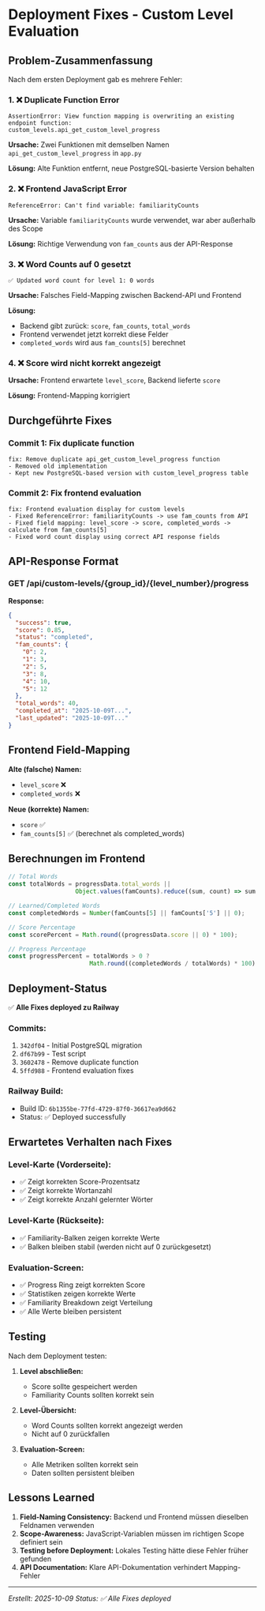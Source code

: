 # Deployment Fixes - Custom Level Evaluation

## Problem-Zusammenfassung

Nach dem ersten Deployment gab es mehrere Fehler:

### 1. ❌ Duplicate Function Error
```
AssertionError: View function mapping is overwriting an existing endpoint function: 
custom_levels.api_get_custom_level_progress
```

**Ursache:** Zwei Funktionen mit demselben Namen `api_get_custom_level_progress` in `app.py`

**Lösung:** Alte Funktion entfernt, neue PostgreSQL-basierte Version behalten

### 2. ❌ Frontend JavaScript Error
```
ReferenceError: Can't find variable: familiarityCounts
```

**Ursache:** Variable `familiarityCounts` wurde verwendet, war aber außerhalb des Scope

**Lösung:** Richtige Verwendung von `fam_counts` aus der API-Response

### 3. ❌ Word Counts auf 0 gesetzt
```
✅ Updated word count for level 1: 0 words
```

**Ursache:** Falsches Field-Mapping zwischen Backend-API und Frontend

**Lösung:** 
- Backend gibt zurück: `score`, `fam_counts`, `total_words`
- Frontend verwendet jetzt korrekt diese Felder
- `completed_words` wird aus `fam_counts[5]` berechnet

### 4. ❌ Score wird nicht korrekt angezeigt

**Ursache:** Frontend erwartete `level_score`, Backend lieferte `score`

**Lösung:** Frontend-Mapping korrigiert

## Durchgeführte Fixes

### Commit 1: Fix duplicate function
```
fix: Remove duplicate api_get_custom_level_progress function
- Removed old implementation
- Kept new PostgreSQL-based version with custom_level_progress table
```

### Commit 2: Fix frontend evaluation
```
fix: Frontend evaluation display for custom levels
- Fixed ReferenceError: familiarityCounts -> use fam_counts from API
- Fixed field mapping: level_score -> score, completed_words -> calculate from fam_counts[5]
- Fixed word count display using correct API response fields
```

## API-Response Format

### GET /api/custom-levels/{group_id}/{level_number}/progress

**Response:**
```json
{
  "success": true,
  "score": 0.85,
  "status": "completed",
  "fam_counts": {
    "0": 2,
    "1": 3,
    "2": 5,
    "3": 8,
    "4": 10,
    "5": 12
  },
  "total_words": 40,
  "completed_at": "2025-10-09T...",
  "last_updated": "2025-10-09T..."
}
```

## Frontend Field-Mapping

**Alte (falsche) Namen:**
- `level_score` ❌
- `completed_words` ❌

**Neue (korrekte) Namen:**
- `score` ✅
- `fam_counts[5]` ✅ (berechnet als completed_words)

## Berechnungen im Frontend

```javascript
// Total Words
const totalWords = progressData.total_words || 
                   Object.values(famCounts).reduce((sum, count) => sum + Number(count), 0);

// Learned/Completed Words
const completedWords = Number(famCounts[5] || famCounts['5'] || 0);

// Score Percentage
const scorePercent = Math.round((progressData.score || 0) * 100);

// Progress Percentage
const progressPercent = totalWords > 0 ? 
                       Math.round((completedWords / totalWords) * 100) : 0;
```

## Deployment-Status

✅ **Alle Fixes deployed zu Railway**

### Commits:
1. `342df04` - Initial PostgreSQL migration
2. `df67b99` - Test script
3. `3602478` - Remove duplicate function
4. `5ffd988` - Frontend evaluation fixes

### Railway Build:
- Build ID: `6b1355be-77fd-4729-87f0-36617ea9d662`
- Status: ✅ Deployed successfully

## Erwartetes Verhalten nach Fixes

### Level-Karte (Vorderseite):
- ✅ Zeigt korrekten Score-Prozentsatz
- ✅ Zeigt korrekte Wortanzahl
- ✅ Zeigt korrekte Anzahl gelernter Wörter

### Level-Karte (Rückseite):
- ✅ Familiarity-Balken zeigen korrekte Werte
- ✅ Balken bleiben stabil (werden nicht auf 0 zurückgesetzt)

### Evaluation-Screen:
- ✅ Progress Ring zeigt korrekten Score
- ✅ Statistiken zeigen korrekte Werte
- ✅ Familiarity Breakdown zeigt Verteilung
- ✅ Alle Werte bleiben persistent

## Testing

Nach dem Deployment testen:

1. **Level abschließen:**
   - Score sollte gespeichert werden
   - Familiarity Counts sollten korrekt sein

2. **Level-Übersicht:**
   - Word Counts sollten korrekt angezeigt werden
   - Nicht auf 0 zurückfallen

3. **Evaluation-Screen:**
   - Alle Metriken sollten korrekt sein
   - Daten sollten persistent bleiben

## Lessons Learned

1. **Field-Naming Consistency:** Backend und Frontend müssen dieselben Feldnamen verwenden
2. **Scope-Awareness:** JavaScript-Variablen müssen im richtigen Scope definiert sein
3. **Testing before Deployment:** Lokales Testing hätte diese Fehler früher gefunden
4. **API Documentation:** Klare API-Dokumentation verhindert Mapping-Fehler

---

*Erstellt: 2025-10-09*
*Status: ✅ Alle Fixes deployed*

